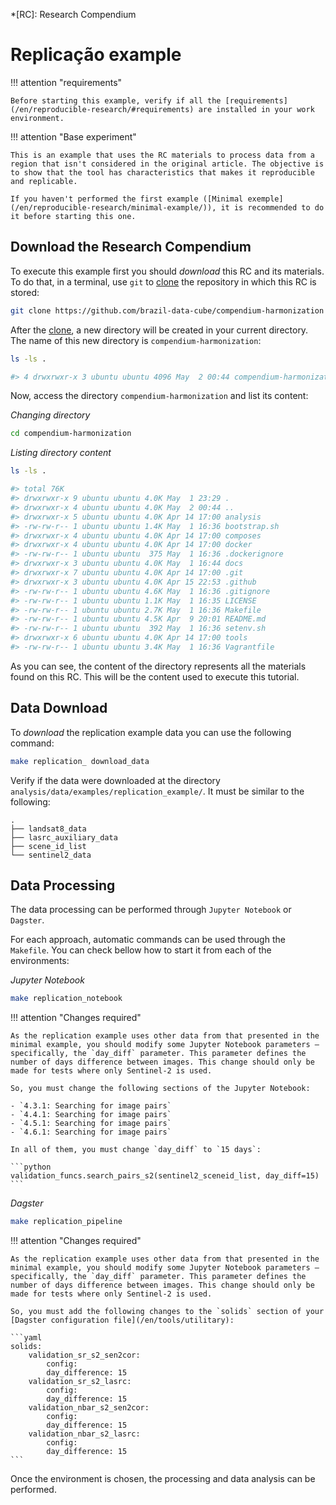 <!--
    This file is part of Brazil Data Cube compendium-harmonization.
    Copyright (C) 2022 INPE.

    This program is free software: you can redistribute it and/or modify
    it under the terms of the GNU General Public License as published by
    the Free Software Foundation, either version 3 of the License, or
    (at your option) any later version.

    This program is distributed in the hope that it will be useful,
    but WITHOUT ANY WARRANTY; without even the implied warranty of
    MERCHANTABILITY or FITNESS FOR A PARTICULAR PURPOSE. See the
    GNU General Public License for more details.

    You should have received a copy of the GNU General Public License
    along with this program. If not, see <https://www.gnu.org/licenses/gpl-3.0.html>.
-->


*[RC]: Research Compendium

# Replicação example

!!! attention "requirements"

    Before starting this example, verify if all the [requirements](/en/reproducible-research/#requirements) are installed in your work environment.

!!! attention "Base experiment"

    This is an example that uses the RC materials to process data from a region that isn't considered in the original article. The objective is to show that the tool has characteristics that makes it reproducible and replicable.

    If you haven't performed the first example ([Minimal exemple](/en/reproducible-research/minimal-example/)), it is recommended to do it before starting this one.


## Download the Research Compendium

To execute this example first you should *download* this RC and its materials. To do that, in a terminal, use `git` to [clone](https://git-scm.com/docs/git-clone) the repository in which this RC is stored:

``` sh
git clone https://github.com/brazil-data-cube/compendium-harmonization
```

After the [clone](https://git-scm.com/docs/git-clone), a new directory will be created in your current directory. The name of this new directory is `compendium-harmonization`:

``` sh
ls -ls .

#> 4 drwxrwxr-x 3 ubuntu ubuntu 4096 May  2 00:44 compendium-harmonization
```

Now, access the directory `compendium-harmonization` and list its content:

*Changing directory*
``` sh
cd compendium-harmonization
```

*Listing directory content*

``` sh
ls -ls .

#> total 76K
#> drwxrwxr-x 9 ubuntu ubuntu 4.0K May  1 23:29 .
#> drwxrwxr-x 4 ubuntu ubuntu 4.0K May  2 00:44 ..
#> drwxrwxr-x 5 ubuntu ubuntu 4.0K Apr 14 17:00 analysis
#> -rw-rw-r-- 1 ubuntu ubuntu 1.4K May  1 16:36 bootstrap.sh
#> drwxrwxr-x 4 ubuntu ubuntu 4.0K Apr 14 17:00 composes
#> drwxrwxr-x 4 ubuntu ubuntu 4.0K Apr 14 17:00 docker
#> -rw-rw-r-- 1 ubuntu ubuntu  375 May  1 16:36 .dockerignore
#> drwxrwxr-x 3 ubuntu ubuntu 4.0K May  1 16:44 docs
#> drwxrwxr-x 7 ubuntu ubuntu 4.0K Apr 14 17:00 .git
#> drwxrwxr-x 3 ubuntu ubuntu 4.0K Apr 15 22:53 .github
#> -rw-rw-r-- 1 ubuntu ubuntu 4.6K May  1 16:36 .gitignore
#> -rw-rw-r-- 1 ubuntu ubuntu 1.1K May  1 16:35 LICENSE
#> -rw-rw-r-- 1 ubuntu ubuntu 2.7K May  1 16:36 Makefile
#> -rw-rw-r-- 1 ubuntu ubuntu 4.5K Apr  9 20:01 README.md
#> -rw-rw-r-- 1 ubuntu ubuntu  392 May  1 16:36 setenv.sh
#> drwxrwxr-x 6 ubuntu ubuntu 4.0K Apr 14 17:00 tools
#> -rw-rw-r-- 1 ubuntu ubuntu 3.4K May  1 16:36 Vagrantfile
```

As you can see, the content of the directory represents all the materials found on this RC. This will be the content used to execute this tutorial.

## Data Download

To *download* the replication example data you can use the following command:

``` sh
make replication_ download_data
```

Verify if the data were downloaded at the directory `analysis/data/examples/replication_example/`. It must be similar to the following:

```
.
├── landsat8_data
├── lasrc_auxiliary_data
├── scene_id_list
└── sentinel2_data
```

## Data Processing

The data processing can be performed through `Jupyter Notebook` or `Dagster`.

For each approach, automatic commands can be used through the `Makefile`. You can check bellow how to start it from each of the environments:

*Jupyter Notebook*

``` sh
make replication_notebook
```

!!! attention "Changes required"

    As the replication example uses other data from that presented in the minimal example, you should modify some Jupyter Notebook parameters — specifically, the `day_diff` parameter. This parameter defines the number of days difference between images. This change should only be made for tests where only Sentinel-2 is used.
    
    So, you must change the following sections of the Jupyter Notebook:

    - `4.3.1: Searching for image pairs`
    - `4.4.1: Searching for image pairs`
    - `4.5.1: Searching for image pairs`
    - `4.6.1: Searching for image pairs`

    In all of them, you must change `day_diff` to `15 days`:

    ```python
    validation_funcs.search_pairs_s2(sentinel2_sceneid_list, day_diff=15)
    ```

*Dagster*

``` sh
make replication_pipeline
```

!!! attention "Changes required"

    As the replication example uses other data from that presented in the minimal example, you should modify some Jupyter Notebook parameters — specifically, the `day_diff` parameter. This parameter defines the number of days difference between images. This change should only be made for tests where only Sentinel-2 is used.
    
    So, you must add the following changes to the `solids` section of your [Dagster configuration file](/en/tools/utilitary):

    ```yaml
    solids:
        validation_sr_s2_sen2cor:
            config:
            day_difference: 15
        validation_sr_s2_lasrc:
            config:
            day_difference: 15
        validation_nbar_s2_sen2cor:
            config:
            day_difference: 15
        validation_nbar_s2_lasrc:
            config:
            day_difference: 15
    ```

Once the environment is chosen, the processing and data analysis can be performed.
